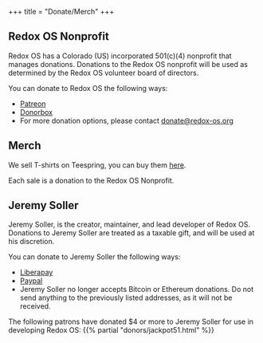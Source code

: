 +++
title = "Donate/Merch"
+++

## Redox OS Nonprofit

Redox OS has a Colorado (US) incorporated 501(c)(4) nonprofit that manages
donations. Donations to the Redox OS nonprofit will be used as determined by
the Redox OS volunteer board of directors.

You can donate to Redox OS the following ways:

 - [Patreon](https://www.patreon.com/redox_os)
 - [Donorbox](https://donorbox.org/redox-os)
 - For more donation options, please contact donate@redox-os.org

## Merch

We sell T-shirts on Teespring, you can buy them [here](https://redox-os.creator-spring.com/).

Each sale is a donation to the Redox OS Nonprofit.

## Jeremy Soller

Jeremy Soller, is the creator, maintainer, and lead developer of Redox OS.
Donations to Jeremy Soller are treated as a taxable gift, and will be used at
his discretion.

You can donate to Jeremy Soller the following ways:

- [Liberapay](https://liberapay.com/redox_os)
- [Paypal](https://www.paypal.me/redoxos)
- Jeremy Soller no longer accepts Bitcoin or Ethereum donations. Do not send
  anything to the previously listed addresses, as it will not be received.

The following patrons have donated $4 or more to Jeremy Soller for use in developing Redox OS:
{{% partial "donors/jackpot51.html" %}}
